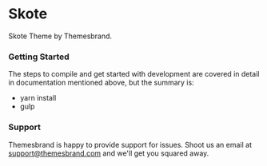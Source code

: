 # Skote #

Skote Theme by Themesbrand.

### Getting Started ###

The steps to compile and get started with development are covered in detail in documentation mentioned above, but the summary is:

- yarn install
- gulp

### Support ###

Themesbrand is happy to provide support for issues. Shoot us an email at support@themesbrand.com and we'll get you squared away.

